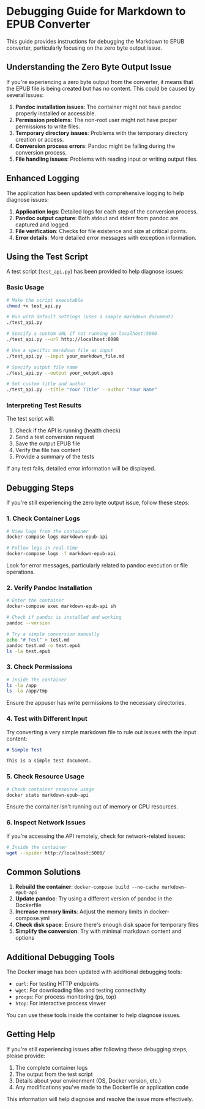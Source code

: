 # Debugging Guide for Markdown to EPUB Converter

This guide provides instructions for debugging the Markdown to EPUB converter, particularly focusing on the zero byte output issue.

## Understanding the Zero Byte Output Issue

If you're experiencing a zero byte output from the converter, it means that the EPUB file is being created but has no content. This could be caused by several issues:

1. **Pandoc installation issues**: The container might not have pandoc properly installed or accessible.
2. **Permission problems**: The non-root user might not have proper permissions to write files.
3. **Temporary directory issues**: Problems with the temporary directory creation or access.
4. **Conversion process errors**: Pandoc might be failing during the conversion process.
5. **File handling issues**: Problems with reading input or writing output files.

## Enhanced Logging

The application has been updated with comprehensive logging to help diagnose issues:

1. **Application logs**: Detailed logs for each step of the conversion process.
2. **Pandoc output capture**: Both stdout and stderr from pandoc are captured and logged.
3. **File verification**: Checks for file existence and size at critical points.
4. **Error details**: More detailed error messages with exception information.

## Using the Test Script

A test script (`test_api.py`) has been provided to help diagnose issues:

### Basic Usage

```bash
# Make the script executable
chmod +x test_api.py

# Run with default settings (uses a sample markdown document)
./test_api.py

# Specify a custom URL if not running on localhost:5000
./test_api.py --url http://localhost:8088

# Use a specific markdown file as input
./test_api.py --input your_markdown_file.md

# Specify output file name
./test_api.py --output your_output.epub

# Set custom title and author
./test_api.py --title "Your Title" --author "Your Name"
```

### Interpreting Test Results

The test script will:

1. Check if the API is running (health check)
2. Send a test conversion request
3. Save the output EPUB file
4. Verify the file has content
5. Provide a summary of the tests

If any test fails, detailed error information will be displayed.

## Debugging Steps

If you're still experiencing the zero byte output issue, follow these steps:

### 1. Check Container Logs

```bash
# View logs from the container
docker-compose logs markdown-epub-api

# Follow logs in real-time
docker-compose logs -f markdown-epub-api
```

Look for error messages, particularly related to pandoc execution or file operations.

### 2. Verify Pandoc Installation

```bash
# Enter the container
docker-compose exec markdown-epub-api sh

# Check if pandoc is installed and working
pandoc --version

# Try a simple conversion manually
echo "# Test" > test.md
pandoc test.md -o test.epub
ls -la test.epub
```

### 3. Check Permissions

```bash
# Inside the container
ls -la /app
ls -la /app/tmp
```

Ensure the appuser has write permissions to the necessary directories.

### 4. Test with Different Input

Try converting a very simple markdown file to rule out issues with the input content:

```markdown
# Simple Test

This is a simple test document.
```

### 5. Check Resource Usage

```bash
# Check container resource usage
docker stats markdown-epub-api
```

Ensure the container isn't running out of memory or CPU resources.

### 6. Inspect Network Issues

If you're accessing the API remotely, check for network-related issues:

```bash
# Inside the container
wget --spider http://localhost:5000/
```

## Common Solutions

1. **Rebuild the container**: `docker-compose build --no-cache markdown-epub-api`
2. **Update pandoc**: Try using a different version of pandoc in the Dockerfile
3. **Increase memory limits**: Adjust the memory limits in docker-compose.yml
4. **Check disk space**: Ensure there's enough disk space for temporary files
5. **Simplify the conversion**: Try with minimal markdown content and options

## Additional Debugging Tools

The Docker image has been updated with additional debugging tools:

- `curl`: For testing HTTP endpoints
- `wget`: For downloading files and testing connectivity
- `procps`: For process monitoring (ps, top)
- `htop`: For interactive process viewer

You can use these tools inside the container to help diagnose issues.

## Getting Help

If you're still experiencing issues after following these debugging steps, please provide:

1. The complete container logs
2. The output from the test script
3. Details about your environment (OS, Docker version, etc.)
4. Any modifications you've made to the Dockerfile or application code

This information will help diagnose and resolve the issue more effectively.
